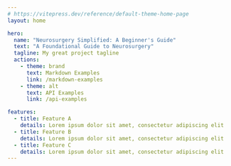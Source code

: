 ```yaml
---
# https://vitepress.dev/reference/default-theme-home-page
layout: home

hero:
  name: "Neurosurgery Simplified: A Beginner's Guide"
  text: "A Foundational Guide to Neurosurgery"
  tagline: My great project tagline
  actions:
    - theme: brand
      text: Markdown Examples
      link: /markdown-examples
    - theme: alt
      text: API Examples
      link: /api-examples

features:
  - title: Feature A
    details: Lorem ipsum dolor sit amet, consectetur adipiscing elit
  - title: Feature B
    details: Lorem ipsum dolor sit amet, consectetur adipiscing elit
  - title: Feature C
    details: Lorem ipsum dolor sit amet, consectetur adipiscing elit
---
```


